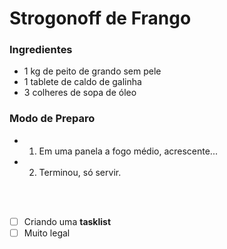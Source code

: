 # Strogonoff de Frango

### Ingredientes

 - 1 kg de peito de grando sem pele
 - 1 tablete de caldo de galinha
 - 3 colheres de sopa de óleo

### Modo de Preparo

 - 1. Em uma panela a fogo médio, acrescente...
 - 2. Terminou, só servir.
 
 <br>
 <br>

 - [ ] Criando uma **tasklist**
 - [ ] Muito legal

